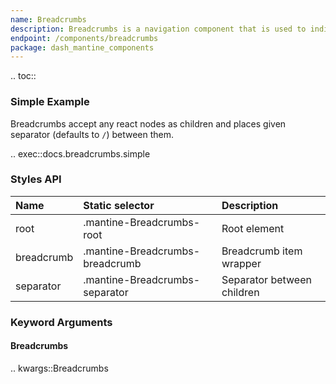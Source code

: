 ```yaml
---
name: Breadcrumbs
description: Breadcrumbs is a navigation component that is used to indicate current page's location within a navigational hierarchy.
endpoint: /components/breadcrumbs
package: dash_mantine_components
---
```


.. toc::

### Simple Example

Breadcrumbs accept any react nodes as children and places given separator (defaults to `/`) between them.

.. exec::docs.breadcrumbs.simple

### Styles API

| Name       | Static selector                 | Description                |
|:-----------|:--------------------------------|:---------------------------|
| root       | .mantine-Breadcrumbs-root       | Root element               |
| breadcrumb | .mantine-Breadcrumbs-breadcrumb | Breadcrumb item wrapper    |
| separator  | .mantine-Breadcrumbs-separator  | Separator between children |

### Keyword Arguments

#### Breadcrumbs

.. kwargs::Breadcrumbs
